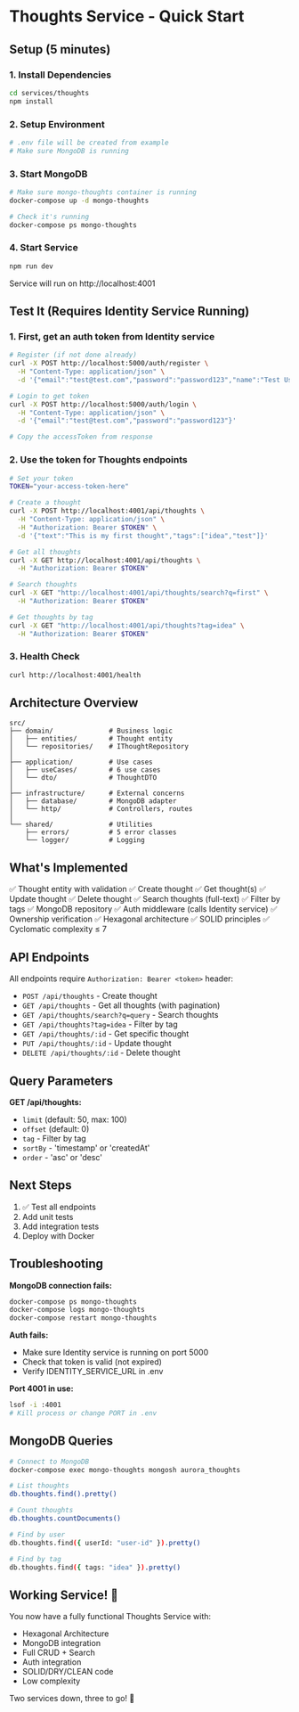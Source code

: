 # Thoughts Service - Quick Start

## Setup (5 minutes)

### 1. Install Dependencies
```bash
cd services/thoughts
npm install
```

### 2. Setup Environment
```bash
# .env file will be created from example
# Make sure MongoDB is running
```

### 3. Start MongoDB
```bash
# Make sure mongo-thoughts container is running
docker-compose up -d mongo-thoughts

# Check it's running
docker-compose ps mongo-thoughts
```

### 4. Start Service
```bash
npm run dev
```

Service will run on http://localhost:4001

## Test It (Requires Identity Service Running)

### 1. First, get an auth token from Identity service

```bash
# Register (if not done already)
curl -X POST http://localhost:5000/auth/register \
  -H "Content-Type: application/json" \
  -d '{"email":"test@test.com","password":"password123","name":"Test User"}'

# Login to get token
curl -X POST http://localhost:5000/auth/login \
  -H "Content-Type: application/json" \
  -d '{"email":"test@test.com","password":"password123"}'

# Copy the accessToken from response
```

### 2. Use the token for Thoughts endpoints

```bash
# Set your token
TOKEN="your-access-token-here"

# Create a thought
curl -X POST http://localhost:4001/api/thoughts \
  -H "Content-Type: application/json" \
  -H "Authorization: Bearer $TOKEN" \
  -d '{"text":"This is my first thought","tags":["idea","test"]}'

# Get all thoughts
curl -X GET http://localhost:4001/api/thoughts \
  -H "Authorization: Bearer $TOKEN"

# Search thoughts
curl -X GET "http://localhost:4001/api/thoughts/search?q=first" \
  -H "Authorization: Bearer $TOKEN"

# Get thoughts by tag
curl -X GET "http://localhost:4001/api/thoughts?tag=idea" \
  -H "Authorization: Bearer $TOKEN"
```

### 3. Health Check
```bash
curl http://localhost:4001/health
```

## Architecture Overview

```
src/
├── domain/              # Business logic
│   ├── entities/        # Thought entity
│   └── repositories/    # IThoughtRepository
│
├── application/         # Use cases
│   ├── useCases/        # 6 use cases
│   └── dto/             # ThoughtDTO
│
├── infrastructure/      # External concerns
│   ├── database/        # MongoDB adapter
│   └── http/            # Controllers, routes
│
└── shared/              # Utilities
    ├── errors/          # 5 error classes
    └── logger/          # Logging
```

## What's Implemented

✅ Thought entity with validation
✅ Create thought
✅ Get thought(s)
✅ Update thought
✅ Delete thought
✅ Search thoughts (full-text)
✅ Filter by tags
✅ MongoDB repository
✅ Auth middleware (calls Identity service)
✅ Ownership verification
✅ Hexagonal architecture
✅ SOLID principles
✅ Cyclomatic complexity ≤ 7

## API Endpoints

All endpoints require `Authorization: Bearer <token>` header:

- `POST /api/thoughts` - Create thought
- `GET /api/thoughts` - Get all thoughts (with pagination)
- `GET /api/thoughts/search?q=query` - Search thoughts
- `GET /api/thoughts?tag=idea` - Filter by tag
- `GET /api/thoughts/:id` - Get specific thought
- `PUT /api/thoughts/:id` - Update thought
- `DELETE /api/thoughts/:id` - Delete thought

## Query Parameters

**GET /api/thoughts:**
- `limit` (default: 50, max: 100)
- `offset` (default: 0)
- `tag` - Filter by tag
- `sortBy` - 'timestamp' or 'createdAt'
- `order` - 'asc' or 'desc'

## Next Steps

1. ✅ Test all endpoints
2. Add unit tests
3. Add integration tests
4. Deploy with Docker

## Troubleshooting

**MongoDB connection fails:**
```bash
docker-compose ps mongo-thoughts
docker-compose logs mongo-thoughts
docker-compose restart mongo-thoughts
```

**Auth fails:**
- Make sure Identity service is running on port 5000
- Check that token is valid (not expired)
- Verify IDENTITY_SERVICE_URL in .env

**Port 4001 in use:**
```bash
lsof -i :4001
# Kill process or change PORT in .env
```

## MongoDB Queries

```bash
# Connect to MongoDB
docker-compose exec mongo-thoughts mongosh aurora_thoughts

# List thoughts
db.thoughts.find().pretty()

# Count thoughts
db.thoughts.countDocuments()

# Find by user
db.thoughts.find({ userId: "user-id" }).pretty()

# Find by tag
db.thoughts.find({ tags: "idea" }).pretty()
```

## Working Service! 🎉

You now have a fully functional Thoughts Service with:
- Hexagonal Architecture
- MongoDB integration
- Full CRUD + Search
- Auth integration
- SOLID/DRY/CLEAN code
- Low complexity

Two services down, three to go! 💪

